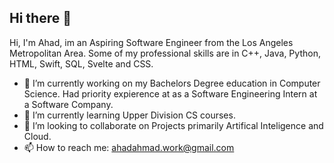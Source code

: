 ## Hi there 👋

Hi, I'm Ahad, im an Aspiring Software Engineer from the Los Angeles Metropolitan Area. Some of my professional skills are in C++, Java, Python, HTML, Swift, SQL, Svelte and CSS. 

- 🔭 I’m currently working on my Bachelors Degree education in Computer Science. Had priority expierence at as a Software Engineering Intern at a Software Company.
- 🌱 I’m currently learning Upper Division CS courses. 
- 👯 I’m looking to collaborate on Projects primarily Artifical Inteligence and Cloud.
- 📫 How to reach me: ahadahmad.work@gmail.com
<!--
**YoAhdi/YoAhdi** is a ✨ _special_ ✨ repository because its `README.md` (this file) appears on your GitHub profile.

Here are some ideas to get you started:

- 🔭 I’m currently working on my bachelors education in Computer Science
- 🌱 I’m currently learning ...
- 👯 I’m looking to collaborate on ...
- 🤔 I’m looking for help with ...
- 💬 Ask me about ...
- 📫 How to reach me: ...
- 😄 Pronouns: ...
- ⚡ Fun fact: ...
-->
